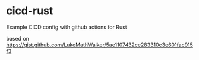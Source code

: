 # cicd-rust
Example CICD config with github actions for Rust

based on https://gist.github.com/LukeMathWalker/5ae1107432ce283310c3e601fac915f3
